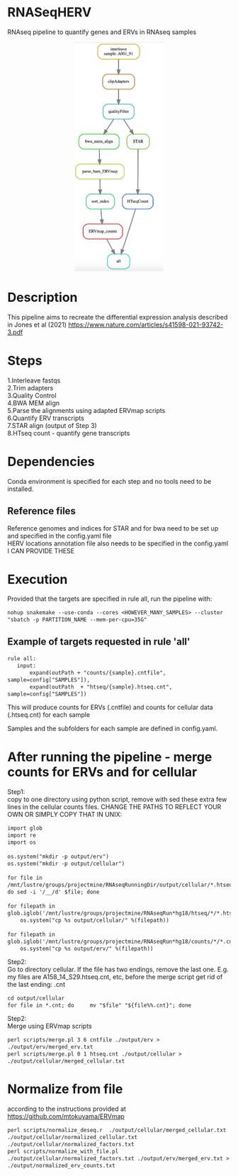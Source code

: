 # RNASeqHERV
RNAseq pipeline to quantify genes and ERVs in RNAseq samples

<div align="center">
    <img src="RNAseq.jpg" width="200px"</img> 
</div>


# Description
This pipeline aims to recreate the differential expression analysis described in Jones et al (2021) https://www.nature.com/articles/s41598-021-93742-3.pdf

# Steps

1.Interleave fastqs <br>
2.Trim adapters  <br>
3.Quality Control  <br>
4.BWA MEM align  <br>
5.Parse the alignments using adapted ERVmap scripts  <br>
6.Quantify ERV transcripts <br>
7.STAR align (output of Step 3)  <br>
8.HTseq count - quantify gene transcripts   <br>

# Dependencies
Conda environment is specified for each step and no tools need to be installed.

## Reference files

Reference genomes and indices for STAR and for bwa need to be set up and specified in the config.yaml file <br>
HERV locations annotation file also needs to be specified in the config.yaml
<br>I CAN PROVIDE THESE 

# Execution

Provided that the targets are specified in rule all, run the pipeline with:

```
nohup snakemake --use-conda --cores <HOWEVER_MANY_SAMPLES> --cluster "sbatch -p PARTITION_NAME --mem-per-cpu=35G" 
```

## Example of targets requested in rule 'all'
 ```
rule all:
    input:
        expand(outPath + "counts/{sample}.cntfile", sample=config["SAMPLES"]), 
        expand(outPath  + "htseq/{sample}.htseq.cnt", sample=config["SAMPLES"])
  ```
  This will produce counts for ERVs (.cntfile) and counts for cellular data (.htseq.cnt) for each sample
  
  Samples and the subfolders for each sample are defined in config.yaml. 
  
  # After running the pipeline - merge counts for ERVs and for cellular
  
  Step1: <br>
  copy to one directory using python script, remove with sed these extra few lines in the cellular counts files. CHANGE THE PATHS TO REFLECT YOUR OWN OR SIMPLY COPY THAT IN UNIX: <br>
  
  ```
import glob
import re
import os

os.system("mkdir -p output/erv")
os.system("mkdir -p output/cellular")

for file in /mnt/lustre/groups/projectmine/RNAseqRunningDir/output/cellular/*.htseq.cnt; do sed -i '/__/d' $file; done

for filepath in glob.iglob('/mnt/lustre/groups/projectmine/RNAseqRun*hg18/htseq/*/*.htseq.cnt'):
      os.system("cp %s output/cellular/" %(filepath))

for filepath in glob.iglob('/mnt/lustre/groups/projectmine/RNAseqRun*hg18/counts/*/*.cntfile'):
      os.system("cp %s output/erv/" %(filepath))
```
 
 Step2: <br>
 Go to directory cellular. If the file has two endings, remove the last one.  E.g. my files are A158_14_S29.htseq.cnt, etc, before the merge script get rid of the last ending: .cnt
 
 ```
 cd output/cellular
 for file in *.cnt; do     mv "$file" "${file%%.cnt}"; done
 ```
 
  Step2:<br>
  Merge using ERVmap scripts <br>
  ```
  perl scripts/merge.pl 3 6 cntfile ./output/erv > ./output/erv/merged_erv.txt
  perl scripts/merge.pl 0 1 htseq.cnt ./output/cellular > ./output/cellular/merged_cellular.txt
```
# Normalize from file
according to the instructions provided at https://github.com/mtokuyama/ERVmap

```
perl scripts/normalize_deseq.r  ./output/cellular/merged_cellular.txt ./output/cellular/normalized_cellular.txt ./output/cellular/normalized_factors.txt
perl scripts/normalize_with_file.pl ./output/cellular/normalized_factors.txt ./output/erv/merged_erv.txt > ./output/normalized_erv_counts.txt
```
